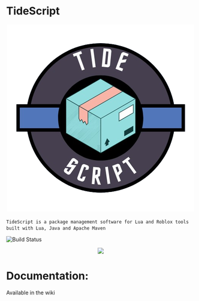 
#  TideScript
<p align="center">
  <a href="">
    <img src="https://github.com/Tide-Studios/TideScript/blob/resources/images/icon.png" />
  </a>
</p>

```TideScript is a package management software for Lua and Roblox tools built with Lua, Java and Apache Maven```

![Build Status](https://img.shields.io/github/actions/workflow/status/Tide-Studios/TideScript/maven.yml)

<p align="center">
  <a href="https://skillicons.dev">
    <img src="https://skillicons.dev/icons?i=lua,java,maven" />
   
  </a>
</p>

# Documentation:
Available in the wiki
